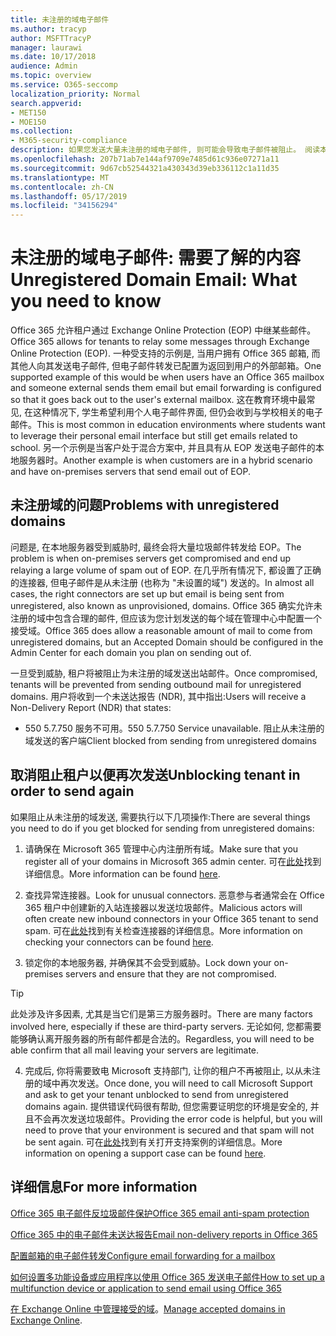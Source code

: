```yaml
---
title: 未注册的域电子邮件
ms.author: tracyp
author: MSFTTracyP
manager: laurawi
ms.date: 10/17/2018
audience: Admin
ms.topic: overview
ms.service: O365-seccomp
localization_priority: Normal
search.appverid:
- MET150
- MOE150
ms.collection:
- M365-security-compliance
description: 如果您发送大量未注册的域电子邮件, 则可能会导致电子邮件被阻止。 阅读本文以了解详细信息。
ms.openlocfilehash: 207b71ab7e144af9709e7485d61c936e07271a11
ms.sourcegitcommit: 9d67cb52544321a430343d39eb336112c1a11d35
ms.translationtype: MT
ms.contentlocale: zh-CN
ms.lasthandoff: 05/17/2019
ms.locfileid: "34156294"
---
```

# <a name="unregistered-domain-email-what-you-need-to-know"></a><span data-ttu-id="6b4ff-104">未注册的域电子邮件: 需要了解的内容</span><span class="sxs-lookup"><span data-stu-id="6b4ff-104">Unregistered Domain Email: What you need to know</span></span>

<span data-ttu-id="6b4ff-105">Office 365 允许租户通过 Exchange Online Protection (EOP) 中继某些邮件。</span><span class="sxs-lookup"><span data-stu-id="6b4ff-105">Office 365 allows for tenants to relay some messages through Exchange Online Protection (EOP).</span></span> <span data-ttu-id="6b4ff-106">一种受支持的示例是, 当用户拥有 Office 365 邮箱, 而其他人向其发送电子邮件, 但电子邮件转发已配置为返回到用户的外部邮箱。</span><span class="sxs-lookup"><span data-stu-id="6b4ff-106">One supported example of this would be when users have an Office 365 mailbox and someone external sends them email but email forwarding is configured so that it goes back out to the user's external mailbox.</span></span> <span data-ttu-id="6b4ff-107">这在教育环境中最常见, 在这种情况下, 学生希望利用个人电子邮件界面, 但仍会收到与学校相关的电子邮件。</span><span class="sxs-lookup"><span data-stu-id="6b4ff-107">This is most common in education environments where students want to leverage their personal email interface but still get emails related to school.</span></span> <span data-ttu-id="6b4ff-108">另一个示例是当客户处于混合方案中, 并且具有从 EOP 发送电子邮件的本地服务器时。</span><span class="sxs-lookup"><span data-stu-id="6b4ff-108">Another example is when customers are in a hybrid scenario and have on-premises servers that send email out of EOP.</span></span>

## <a name="problems-with-unregistered-domains"></a><span data-ttu-id="6b4ff-109">未注册域的问题</span><span class="sxs-lookup"><span data-stu-id="6b4ff-109">Problems with unregistered domains</span></span>

<span data-ttu-id="6b4ff-110">问题是, 在本地服务器受到威胁时, 最终会将大量垃圾邮件转发给 EOP。</span><span class="sxs-lookup"><span data-stu-id="6b4ff-110">The problem is when on-premises servers get compromised and end up relaying a large volume of spam out of EOP.</span></span> <span data-ttu-id="6b4ff-111">在几乎所有情况下, 都设置了正确的连接器, 但电子邮件是从未注册 (也称为 "未设置的域") 发送的。</span><span class="sxs-lookup"><span data-stu-id="6b4ff-111">In almost all cases, the right connectors are set up but email is being sent from unregistered, also known as unprovisioned, domains.</span></span> <span data-ttu-id="6b4ff-112">Office 365 确实允许未注册的域中包含合理的邮件, 但应该为您计划发送的每个域在管理中心中配置一个接受域。</span><span class="sxs-lookup"><span data-stu-id="6b4ff-112">Office 365 does allow a reasonable amount of mail to come from unregistered domains, but an Accepted Domain should be configured in the Admin Center for each domain you plan on sending out of.</span></span>

<span data-ttu-id="6b4ff-113">一旦受到威胁, 租户将被阻止为未注册的域发送出站邮件。</span><span class="sxs-lookup"><span data-stu-id="6b4ff-113">Once compromised, tenants will be prevented from sending outbound mail for unregistered domains.</span></span> <span data-ttu-id="6b4ff-114">用户将收到一个未送达报告 (NDR), 其中指出:</span><span class="sxs-lookup"><span data-stu-id="6b4ff-114">Users will receive a Non-Delivery Report (NDR) that states:</span></span>

- <span data-ttu-id="6b4ff-115">550 5.7.750 服务不可用。</span><span class="sxs-lookup"><span data-stu-id="6b4ff-115">550 5.7.750 Service unavailable.</span></span> <span data-ttu-id="6b4ff-116">阻止从未注册的域发送的客户端</span><span class="sxs-lookup"><span data-stu-id="6b4ff-116">Client blocked from sending from unregistered domains</span></span>

## <a name="unblocking-tenant-in-order-to-send-again"></a><span data-ttu-id="6b4ff-117">取消阻止租户以便再次发送</span><span class="sxs-lookup"><span data-stu-id="6b4ff-117">Unblocking tenant in order to send again</span></span>

<span data-ttu-id="6b4ff-118">如果阻止从未注册的域发送, 需要执行以下几项操作:</span><span class="sxs-lookup"><span data-stu-id="6b4ff-118">There are several things you need to do if you get blocked for sending from unregistered domains:</span></span>

1. <span data-ttu-id="6b4ff-119">请确保在 Microsoft 365 管理中心内注册所有域。</span><span class="sxs-lookup"><span data-stu-id="6b4ff-119">Make sure that you register all of your domains in Microsoft 365 admin center.</span></span> <span data-ttu-id="6b4ff-120">可在[此处](https://docs.microsoft.com/en-us/exchange/mail-flow-best-practices/manage-accepted-domains/manage-accepted-domains)找到详细信息。</span><span class="sxs-lookup"><span data-stu-id="6b4ff-120">More information can be found [here](https://docs.microsoft.com/en-us/exchange/mail-flow-best-practices/manage-accepted-domains/manage-accepted-domains).</span></span>

2. <span data-ttu-id="6b4ff-121">查找异常连接器。</span><span class="sxs-lookup"><span data-stu-id="6b4ff-121">Look for unusual connectors.</span></span> <span data-ttu-id="6b4ff-122">恶意参与者通常会在 Office 365 租户中创建新的入站连接器以发送垃圾邮件。</span><span class="sxs-lookup"><span data-stu-id="6b4ff-122">Malicious actors will often create new inbound connectors in your Office 365 tenant to send spam.</span></span> <span data-ttu-id="6b4ff-123">可在[此处](https://docs.microsoft.com/en-us/powershell/module/exchange/mail-flow/get-inboundconnector?view=exchange-ps)找到有关检查连接器的详细信息。</span><span class="sxs-lookup"><span data-stu-id="6b4ff-123">More information on checking your connectors can be found [here](https://docs.microsoft.com/en-us/powershell/module/exchange/mail-flow/get-inboundconnector?view=exchange-ps).</span></span> 

3. <span data-ttu-id="6b4ff-124">锁定你的本地服务器, 并确保其不会受到威胁。</span><span class="sxs-lookup"><span data-stu-id="6b4ff-124">Lock down your on-premises servers and ensure that they are not compromised.</span></span>

> [!TIP]
> <span data-ttu-id="6b4ff-125">此处涉及许多因素, 尤其是当它们是第三方服务器时。</span><span class="sxs-lookup"><span data-stu-id="6b4ff-125">There are many factors involved here, especially if these are third-party servers.</span></span> <span data-ttu-id="6b4ff-126">无论如何, 您都需要能够确认离开服务器的所有邮件都是合法的。</span><span class="sxs-lookup"><span data-stu-id="6b4ff-126">Regardless, you will need to be able confirm that  all mail leaving your servers are legitimate.</span></span>

4. <span data-ttu-id="6b4ff-127">完成后, 你将需要致电 Microsoft 支持部门, 让你的租户不再被阻止, 以从未注册的域中再次发送。</span><span class="sxs-lookup"><span data-stu-id="6b4ff-127">Once done, you will need to call Microsoft Support and ask to get your tenant unblocked to send from unregistered domains again.</span></span>  <span data-ttu-id="6b4ff-128">提供错误代码很有帮助, 但您需要证明您的环境是安全的, 并且不会再次发送垃圾邮件。</span><span class="sxs-lookup"><span data-stu-id="6b4ff-128">Providing the error code is helpful, but you will need to prove that your environment is secured and that spam will not be sent again.</span></span> <span data-ttu-id="6b4ff-129">可在[此处](https://support.office.com/en-us/article/Contact-support-for-business-products-Admin-Help-32a17ca7-6fa0-4870-8a8d-e25ba4ccfd4b#ID0EAADAAA=online)找到有关打开支持案例的详细信息。</span><span class="sxs-lookup"><span data-stu-id="6b4ff-129">More information on opening a support case can be found [here](https://support.office.com/en-us/article/Contact-support-for-business-products-Admin-Help-32a17ca7-6fa0-4870-8a8d-e25ba4ccfd4b#ID0EAADAAA=online).</span></span>
  
## <a name="for-more-information"></a><span data-ttu-id="6b4ff-130">详细信息</span><span class="sxs-lookup"><span data-stu-id="6b4ff-130">For more information</span></span>

[<span data-ttu-id="6b4ff-131">Office 365 电子邮件反垃圾邮件保护</span><span class="sxs-lookup"><span data-stu-id="6b4ff-131">Office 365 email anti-spam protection</span></span>](anti-spam-protection.md)

[<span data-ttu-id="6b4ff-132">Office 365 中的电子邮件未送达报告</span><span class="sxs-lookup"><span data-stu-id="6b4ff-132">Email non-delivery reports in Office 365</span></span>](https://support.office.com/article/email-non-delivery-reports-in-office-365-51daa6b9-2e35-49c4-a0c9-df85bf8533c3)

[<span data-ttu-id="6b4ff-133">配置邮箱的电子邮件转发</span><span class="sxs-lookup"><span data-stu-id="6b4ff-133">Configure email forwarding for a mailbox</span></span>](https://docs.microsoft.com/en-us/exchange/recipients-in-exchange-online/manage-user-mailboxes/configure-email-forwarding)

[<span data-ttu-id="6b4ff-134">如何设置多功能设备或应用程序以使用 Office 365 发送电子邮件</span><span class="sxs-lookup"><span data-stu-id="6b4ff-134">How to set up a multifunction device or application to send email using Office 365</span></span>](https://support.office.com/en-us/article/How-to-set-up-a-multifunction-device-or-application-to-send-email-using-Office-365-69f58e99-c550-4274-ad18-c805d654b4c4)

<span data-ttu-id="6b4ff-135">[在 Exchange Online 中管理接受的域](https://docs.microsoft.com/en-us/exchange/mail-flow-best-practices/manage-accepted-domains/manage-accepted-domains)。</span><span class="sxs-lookup"><span data-stu-id="6b4ff-135">[Manage accepted domains in Exchange Online](https://docs.microsoft.com/en-us/exchange/mail-flow-best-practices/manage-accepted-domains/manage-accepted-domains).</span></span>
